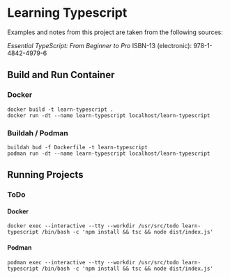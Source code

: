# Learning Typescript

Examples and notes from this project are taken from the following sources:

*Essential TypeScript: From Beginner to Pro*
ISBN-13 (electronic): 978-1-4842-4979-6


## Build and Run Container

### Docker

```
docker build -t learn-typescript .
docker run -dt --name learn-typescript localhost/learn-typescript
```

### Buildah / Podman

```
buildah bud -f Dockerfile -t learn-typescript
podman run -dt --name learn-typescript localhost/learn-typescript
```

## Running Projects

### ToDo

#### Docker
```
docker exec --interactive --tty --workdir /usr/src/todo learn-typescript /bin/bash -c 'npm install && tsc && node dist/index.js'
```

#### Podman
```
podman exec --interactive --tty --workdir /usr/src/todo learn-typescript /bin/bash -c 'npm install && tsc && node dist/index.js'
```
